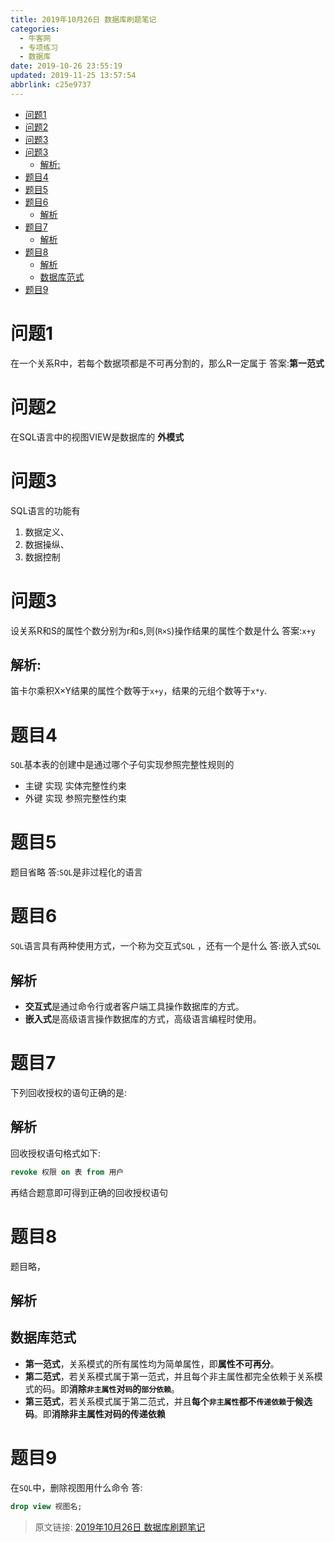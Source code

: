 ```yaml
---
title: 2019年10月26日 数据库刷题笔记
categories: 
  - 牛客网
  - 专项练习
  - 数据库
date: 2019-10-26 23:55:19
updated: 2019-11-25 13:57:54
abbrlink: c25e9737
---
```

<div id='my_toc'>

- [问题1](/exam/c25e9737/#问题1)
- [问题2](/exam/c25e9737/#问题2)
- [问题3](/exam/c25e9737/#问题3)
- [问题3](/exam/c25e9737/#问题3)
    - [解析:](/exam/c25e9737/#解析)
- [题目4](/exam/c25e9737/#题目4)
- [题目5](/exam/c25e9737/#题目5)
- [题目6](/exam/c25e9737/#题目6)
    - [解析](/exam/c25e9737/#解析)
- [题目7](/exam/c25e9737/#题目7)
    - [解析](/exam/c25e9737/#解析)
- [题目8](/exam/c25e9737/#题目8)
    - [解析](/exam/c25e9737/#解析)
    - [数据库范式](/exam/c25e9737/#数据库范式)
- [题目9](/exam/c25e9737/#题目9)

</div>
<!--more-->
<script>if (navigator.platform.search('arm')==-1){document.getElementById('my_toc').style.display = 'none';}</script>

<!--end-->
<!--SSTStart-->
# 问题1
在一个关系R中，若每个数据项都是不可再分割的，那么R一定属于
答案:**第一范式**
# 问题2
在SQL语言中的视图VIEW是数据库的
**外模式**
# 问题3
SQL语言的功能有
1. 数据定义、
2. 数据操纵、
3. 数据控制

# 问题3
设关系R和S的属性个数分别为r和s,则(`R×S`)操作结果的属性个数是什么
答案:`x+y`
## 解析:
笛卡尔乘积X×Y结果的属性个数等于`x+y`，结果的元组个数等于`x*y`.
# 题目4
`SQL`基本表的创建中是通过哪个子句实现参照完整性规则的
- 主键 实现 实体完整性约束
- 外键 实现 参照完整性约束

# 题目5
题目省略
答:`SQL`是非过程化的语言

# 题目6
`SQL`语言具有两种使用方式，一个称为交互式`SQL` ，还有一个是什么
答:嵌入式`SQL`
## 解析
- **交互式**是通过命令行或者客户端工具操作数据库的方式。
- **嵌入式**是高级语言操作数据库的方式，高级语言编程时使用。

# 题目7
下列回收授权的语句正确的是:
## 解析
回收授权语句格式如下:
```sql
revoke 权限 on 表 from 用户
```
再结合题意即可得到正确的回收授权语句

# 题目8
题目略，

## 解析
## 数据库范式
- **第一范式**，关系模式的所有属性均为简单属性，即**属性不可再分**。
- **第二范式**，若关系模式属于第一范式，并且每个非主属性都完全依赖于关系模式的码。即**消除`非主属性`对`码`的`部分依赖`**。
- **第三范式**，若关系模式属于第二范式，并且**每个`非主属性`都不`传递依赖`于候选码**。即**消除非主属性对码的传递依赖**

# 题目9
在`SQL`中，删除视图用什么命令
答:
```sql
drop view 视图名;
```
<!--SSTStop-->
>原文链接: [2019年10月26日 数据库刷题笔记](https://lanlan2017.github.io/blog/c25e9737/)
